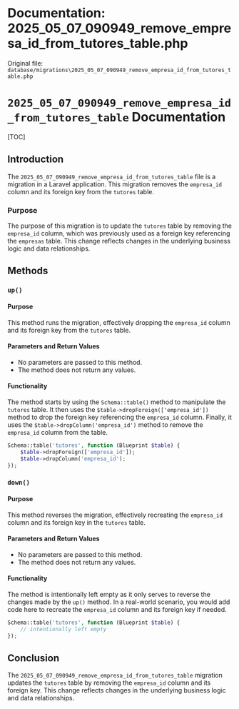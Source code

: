 # Documentation: 2025_05_07_090949_remove_empresa_id_from_tutores_table.php

Original file: `database/migrations\2025_05_07_090949_remove_empresa_id_from_tutores_table.php`

# `2025_05_07_090949_remove_empresa_id_from_tutores_table` Documentation

[TOC]

## Introduction
The `2025_05_07_090949_remove_empresa_id_from_tutores_table` file is a migration in a Laravel application. This migration removes the `empresa_id` column and its foreign key from the `tutores` table.

### Purpose
The purpose of this migration is to update the `tutores` table by removing the `empresa_id` column, which was previously used as a foreign key referencing the `empresas` table. This change reflects changes in the underlying business logic and data relationships.

## Methods

### `up()`

#### Purpose
This method runs the migration, effectively dropping the `empresa_id` column and its foreign key from the `tutores` table.

#### Parameters and Return Values
* No parameters are passed to this method.
* The method does not return any values.

#### Functionality
The method starts by using the `Schema::table()` method to manipulate the `tutores` table. It then uses the `$table->dropForeign(['empresa_id'])` method to drop the foreign key referencing the `empresa_id` column. Finally, it uses the `$table->dropColumn('empresa_id')` method to remove the `empresa_id` column from the table.

```php
Schema::table('tutores', function (Blueprint $table) {
    $table->dropForeign(['empresa_id']);
    $table->dropColumn('empresa_id');
});
```

### `down()`

#### Purpose
This method reverses the migration, effectively recreating the `empresa_id` column and its foreign key in the `tutores` table.

#### Parameters and Return Values
* No parameters are passed to this method.
* The method does not return any values.

#### Functionality
The method is intentionally left empty as it only serves to reverse the changes made by the `up()` method. In a real-world scenario, you would add code here to recreate the `empresa_id` column and its foreign key if needed.

```php
Schema::table('tutores', function (Blueprint $table) {
    // intentionally left empty
});
```

## Conclusion
The `2025_05_07_090949_remove_empresa_id_from_tutores_table` migration updates the `tutores` table by removing the `empresa_id` column and its foreign key. This change reflects changes in the underlying business logic and data relationships.